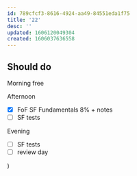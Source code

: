 ```yaml
---
id: 789cfcf3-8616-4924-aa49-84551eda1f75
title: '22'
desc: ''
updated: 1606120049304
created: 1606037636558
---
```

## Should do

Morning
free

Afternoon
- [x] FoF SF Fundamentals 8% + notes 
- [ ] SF tests

Evening
- [ ] SF tests
- [ ] review day

)